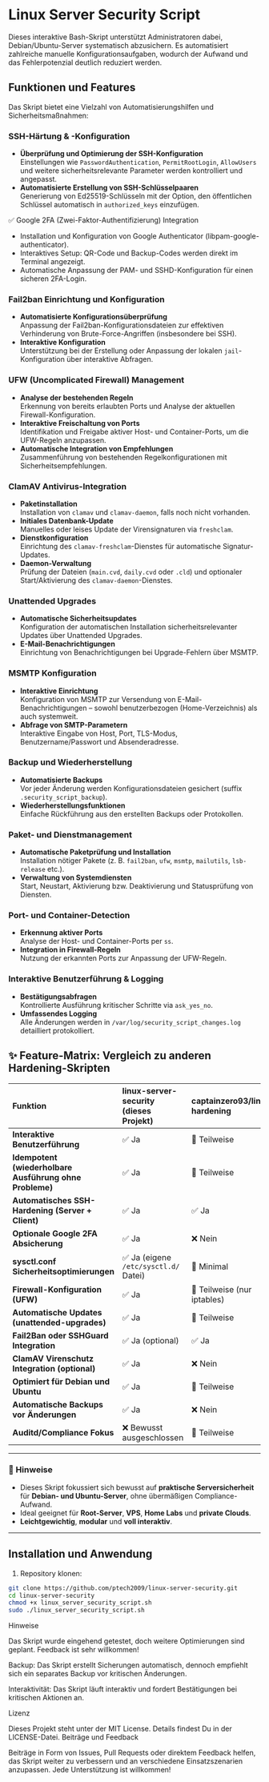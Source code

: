 # Linux Server Security Script

Dieses interaktive Bash-Skript unterstützt Administratoren dabei, Debian/Ubuntu-Server systematisch abzusichern. Es automatisiert zahlreiche manuelle Konfigurationsaufgaben, wodurch der Aufwand und das Fehlerpotenzial deutlich reduziert werden.

## Funktionen und Features

Das Skript bietet eine Vielzahl von Automatisierungshilfen und Sicherheitsmaßnahmen:

### SSH-Härtung & -Konfiguration
- **Überprüfung und Optimierung der SSH-Konfiguration**  
  Einstellungen wie `PasswordAuthentication`, `PermitRootLogin`, `AllowUsers` und weitere sicherheitsrelevante Parameter werden kontrolliert und angepasst.
- **Automatisierte Erstellung von SSH-Schlüsselpaaren**  
  Generierung von Ed25519-Schlüsseln mit der Option, den öffentlichen Schlüssel automatisch in `authorized_keys` einzufügen.

✅ Google 2FA (Zwei-Faktor-Authentifizierung) Integration
- Installation und Konfiguration von Google Authenticator (libpam-google-authenticator).
- Interaktives Setup: QR-Code und Backup-Codes werden direkt im Terminal angezeigt.
- Automatische Anpassung der PAM- und SSHD-Konfiguration für einen sicheren 2FA-Login.


### Fail2ban Einrichtung und Konfiguration
- **Automatisierte Konfigurationsüberprüfung**  
  Anpassung der Fail2ban-Konfigurationsdateien zur effektiven Verhinderung von Brute-Force-Angriffen (insbesondere bei SSH).
- **Interaktive Konfiguration**  
  Unterstützung bei der Erstellung oder Anpassung der lokalen `jail`-Konfiguration über interaktive Abfragen.

### UFW (Uncomplicated Firewall) Management
- **Analyse der bestehenden Regeln**  
  Erkennung von bereits erlaubten Ports und Analyse der aktuellen Firewall-Konfiguration.
- **Interaktive Freischaltung von Ports**  
  Identifikation und Freigabe aktiver Host- und Container-Ports, um die UFW-Regeln anzupassen.
- **Automatische Integration von Empfehlungen**  
  Zusammenführung von bestehenden Regelkonfigurationen mit Sicherheitsempfehlungen.

### ClamAV Antivirus-Integration
- **Paketinstallation**  
  Installation von `clamav` und `clamav-daemon`, falls noch nicht vorhanden.  
- **Initiales Datenbank-Update**  
  Manuelles oder leises Update der Virensignaturen via `freshclam`.  
- **Dienstkonfiguration**  
  Einrichtung des `clamav-freshclam`-Dienstes für automatische Signatur-Updates.  
- **Daemon-Verwaltung**  
  Prüfung der Dateien (`main.cvd`, `daily.cvd` oder `.cld`) und optionaler Start/Aktivierung des `clamav-daemon`-Dienstes.

### Unattended Upgrades
- **Automatische Sicherheitsupdates**  
  Konfiguration der automatischen Installation sicherheitsrelevanter Updates über Unattended Upgrades.
- **E-Mail-Benachrichtigungen**  
  Einrichtung von Benachrichtigungen bei Upgrade-Fehlern über MSMTP.

### MSMTP Konfiguration
- **Interaktive Einrichtung**  
  Konfiguration von MSMTP zur Versendung von E-Mail-Benachrichtigungen – sowohl benutzerbezogen (Home-Verzeichnis) als auch systemweit.
- **Abfrage von SMTP-Parametern**  
  Interaktive Eingabe von Host, Port, TLS-Modus, Benutzername/Passwort und Absenderadresse.

### Backup und Wiederherstellung
- **Automatisierte Backups**  
  Vor jeder Änderung werden Konfigurationsdateien gesichert (suffix `.security_script_backup`).
- **Wiederherstellungsfunktionen**  
  Einfache Rückführung aus den erstellten Backups oder Protokollen.

### Paket- und Dienstmanagement
- **Automatische Paketprüfung und Installation**  
  Installation nötiger Pakete (z. B. `fail2ban`, `ufw`, `msmtp`, `mailutils`, `lsb-release` etc.).
- **Verwaltung von Systemdiensten**  
  Start, Neustart, Aktivierung bzw. Deaktivierung und Statusprüfung von Diensten.

### Port- und Container-Detection
- **Erkennung aktiver Ports**  
  Analyse der Host- und Container-Ports per `ss`.
- **Integration in Firewall-Regeln**  
  Nutzung der erkannten Ports zur Anpassung der UFW-Regeln.

### Interaktive Benutzerführung & Logging
- **Bestätigungsabfragen**  
  Kontrollierte Ausführung kritischer Schritte via `ask_yes_no`.
- **Umfassendes Logging**  
  Alle Änderungen werden in `/var/log/security_script_changes.log` detailliert protokolliert.

## ✨ Feature-Matrix: Vergleich zu anderen Hardening-Skripten

| Funktion                               | linux-server-security (dieses Projekt) | captainzero93/linux-hardening | dev-sec/linux-baseline | openstack-ansible-security |
|:---------------------------------------|:--------------------------------------|:------------------------------|:------------------------|:-----------------------------|
| **Interaktive Benutzerführung**        | ✅ Ja                                | 🔶 Teilweise                   | ❌ Nein                 | ❌ Nein                     |
| **Idempotent (wiederholbare Ausführung ohne Probleme)** | ✅ Ja         | 🔶 Teilweise                   | ✅ Ja                   | ✅ Ja                      |
| **Automatisches SSH-Hardening (Server + Client)** | ✅ Ja            | ✅ Ja                        | ✅ Ja                   | ✅ Ja                      |
| **Optionale Google 2FA Absicherung**   | ✅ Ja                                | ❌ Nein                      | ❌ Nein                 | ❌ Nein                    |
| **sysctl.conf Sicherheitsoptimierungen** | ✅ Ja (eigene `/etc/sysctl.d/` Datei) | 🔶 Minimal                   | 🔶 Teilweise Prüfungen  | ✅ Vollständig (Ansible)  |
| **Firewall-Konfiguration (UFW)**       | ✅ Ja                                | 🔶 Teilweise (nur iptables)    | 🔶 Teilweise             | ✅ Ja                      |
| **Automatische Updates (unattended-upgrades)** | ✅ Ja             | 🔶 Teilweise                   | ❌ Nein                 | ✅ Ja                      |
| **Fail2Ban oder SSHGuard Integration** | ✅ Ja (optional)                     | ✅ Ja                        | ❌ Nein                 | ✅ Ja                      |
| **ClamAV Virenschutz Integration (optional)** | ✅ Ja                                | ❌ Nein                      | ❌ Nein                 | ❌ Nein                    |
| **Optimiert für Debian und Ubuntu**    | ✅ Ja                                | 🔶 Teilweise                   | ✅ Ja                   | ✅ Ja                      |
| **Automatische Backups vor Änderungen** | ✅ Ja                                | ❌ Nein                      | ❌ Nein                 | 🔶 Teilweise               |
| **Auditd/Compliance Fokus**             | ❌ Bewusst ausgeschlossen            | 🔶 Teilweise                   | ✅ Ja                   | ✅ Ja                      |

---

### 📢 Hinweise
- Dieses Skript fokussiert sich bewusst auf **praktische Serversicherheit** für **Debian- und Ubuntu-Server**, ohne übermäßigen Compliance-Aufwand.
- Ideal geeignet für **Root-Server**, **VPS**, **Home Labs** und **private Clouds**.
- **Leichtgewichtig**, **modular** und **voll interaktiv**.

---

## Installation und Anwendung

1. Repository klonen:
```bash
git clone https://github.com/ptech2009/linux-server-security.git
cd linux-server-security
chmod +x linux_server_security_script.sh
sudo ./linux_server_security_script.sh
```

Hinweise


  Das Skript wurde eingehend getestet, doch weitere Optimierungen sind geplant. Feedback ist sehr willkommen!

   Backup:
    Das Skript erstellt Sicherungen automatisch, dennoch empfiehlt sich ein separates Backup vor kritischen Änderungen.

   Interaktivität:
    Das Skript läuft interaktiv und fordert Bestätigungen bei kritischen Aktionen an.

Lizenz

Dieses Projekt steht unter der MIT License. Details findest Du in der LICENSE-Datei.
Beiträge und Feedback

Beiträge in Form von Issues, Pull Requests oder direktem Feedback helfen, das Skript weiter zu verbessern und an verschiedene Einsatzszenarien anzupassen. Jede Unterstützung ist willkommen!
